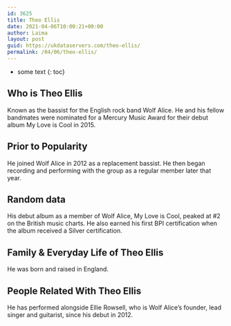 ```yaml
---
id: 3625
title: Theo Ellis
date: 2021-04-06T10:00:21+00:00
author: Laima
layout: post
guid: https://ukdataservers.com/theo-ellis/
permalink: /04/06/theo-ellis/
---
```


* some text
{: toc}


## Who is Theo Ellis
                  
                  
                  
Known as the bassist for the English rock band Wolf Alice. He and his fellow bandmates were nominated for a Mercury Music Award for their debut album My Love is Cool in 2015.
                  
              
            
              
            
                
                
                
## Prior to Popularity
                  
                  
                  
He joined Wolf Alice in 2012 as a replacement bassist. He then began recording and performing with the group as a regular member later that year.
                  
              
            
              
            
                
                
                
## Random data
                  
                  
                  
His debut album as a member of Wolf Alice, My Love is Cool, peaked at #2 on the British music charts. He also earned his first BPI certification when the album received a Silver certification.
                  
              
            
              
            
                
                
                
## Family & Everyday Life of Theo Ellis
                  
                  
                  
He was born and raised in England.
                  
              
            
              
            
                
                
                
## People Related With Theo Ellis
                  
                  
                  
He has performed alongside Ellie Rowsell, who is Wolf Alice&#8217;s founder, lead singer and guitarist, since his debut in 2012.
                  
              
            
              
            
                
              
            
              
              
            
            
              
            
          
          
          